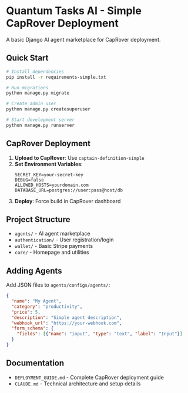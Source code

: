 # Quantum Tasks AI - Simple CapRover Deployment

A basic Django AI agent marketplace for CapRover deployment.

## Quick Start

```bash
# Install dependencies
pip install -r requirements-simple.txt

# Run migrations
python manage.py migrate

# Create admin user
python manage.py createsuperuser

# Start development server
python manage.py runserver
```

## CapRover Deployment

1. **Upload to CapRover**: Use `captain-definition-simple` 
2. **Set Environment Variables**:
   ```
   SECRET_KEY=your-secret-key
   DEBUG=false
   ALLOWED_HOSTS=yourdomain.com
   DATABASE_URL=postgres://user:pass@host/db
   ```
3. **Deploy**: Force build in CapRover dashboard

## Project Structure

- `agents/` - AI agent marketplace
- `authentication/` - User registration/login  
- `wallet/` - Basic Stripe payments
- `core/` - Homepage and utilities

## Adding Agents

Add JSON files to `agents/configs/agents/`:

```json
{
  "name": "My Agent",
  "category": "productivity",
  "price": 5,
  "description": "Simple agent description",
  "webhook_url": "https://your-webhook.com",
  "form_schema": {
    "fields": [{"name": "input", "type": "text", "label": "Input"}]
  }
}
```

## Documentation

- `DEPLOYMENT_GUIDE.md` - Complete CapRover deployment guide
- `CLAUDE.md` - Technical architecture and setup details
